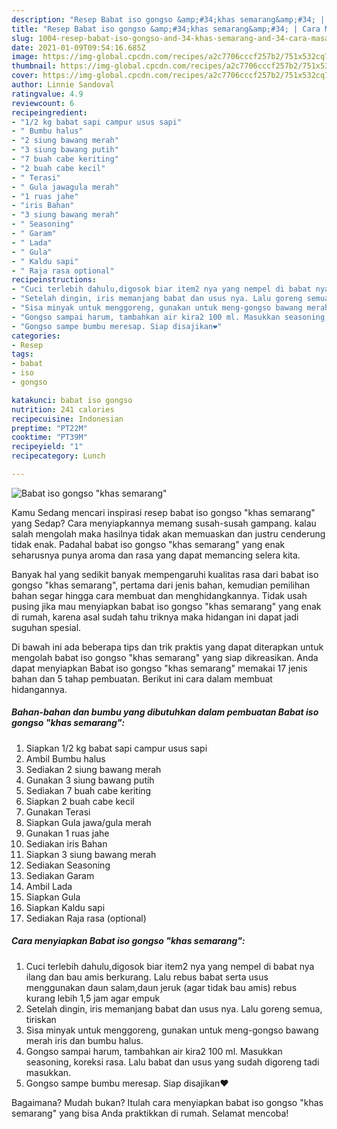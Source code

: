 ```yaml
---
description: "Resep Babat iso gongso &amp;#34;khas semarang&amp;#34; | Cara Masak Babat iso gongso &amp;#34;khas semarang&amp;#34; Yang Paling Enak"
title: "Resep Babat iso gongso &amp;#34;khas semarang&amp;#34; | Cara Masak Babat iso gongso &amp;#34;khas semarang&amp;#34; Yang Paling Enak"
slug: 1004-resep-babat-iso-gongso-and-34-khas-semarang-and-34-cara-masak-babat-iso-gongso-and-34-khas-semarang-and-34-yang-paling-enak
date: 2021-01-09T09:54:16.685Z
image: https://img-global.cpcdn.com/recipes/a2c7706cccf257b2/751x532cq70/babat-iso-gongso-khas-semarang-foto-resep-utama.jpg
thumbnail: https://img-global.cpcdn.com/recipes/a2c7706cccf257b2/751x532cq70/babat-iso-gongso-khas-semarang-foto-resep-utama.jpg
cover: https://img-global.cpcdn.com/recipes/a2c7706cccf257b2/751x532cq70/babat-iso-gongso-khas-semarang-foto-resep-utama.jpg
author: Linnie Sandoval
ratingvalue: 4.9
reviewcount: 6
recipeingredient:
- "1/2 kg babat sapi campur usus sapi"
- " Bumbu halus"
- "2 siung bawang merah"
- "3 siung bawang putih"
- "7 buah cabe keriting"
- "2 buah cabe kecil"
- " Terasi"
- " Gula jawagula merah"
- "1 ruas jahe"
- "iris Bahan"
- "3 siung bawang merah"
- " Seasoning"
- " Garam"
- " Lada"
- " Gula"
- " Kaldu sapi"
- " Raja rasa optional"
recipeinstructions:
- "Cuci terlebih dahulu,digosok biar item2 nya yang nempel di babat nya ilang dan bau amis berkurang. Lalu rebus babat serta usus menggunakan daun salam,daun jeruk (agar tidak bau amis) rebus kurang lebih 1,5 jam agar empuk"
- "Setelah dingin, iris memanjang babat dan usus nya. Lalu goreng semua, tiriskan"
- "Sisa minyak untuk menggoreng, gunakan untuk meng-gongso bawang merah iris dan bumbu halus."
- "Gongso sampai harum, tambahkan air kira2 100 ml. Masukkan seasoning, koreksi rasa. Lalu babat dan usus yang sudah digoreng tadi masukkan."
- "Gongso sampe bumbu meresap. Siap disajikan❤"
categories:
- Resep
tags:
- babat
- iso
- gongso

katakunci: babat iso gongso 
nutrition: 241 calories
recipecuisine: Indonesian
preptime: "PT22M"
cooktime: "PT39M"
recipeyield: "1"
recipecategory: Lunch

---
```



![Babat iso gongso &#34;khas semarang&#34;](https://img-global.cpcdn.com/recipes/a2c7706cccf257b2/751x532cq70/babat-iso-gongso-khas-semarang-foto-resep-utama.jpg)

Kamu Sedang mencari inspirasi resep babat iso gongso &#34;khas semarang&#34; yang Sedap? Cara menyiapkannya memang susah-susah gampang. kalau salah mengolah maka hasilnya tidak akan memuaskan dan justru cenderung tidak enak. Padahal babat iso gongso &#34;khas semarang&#34; yang enak seharusnya punya aroma dan rasa yang dapat memancing selera kita.



Banyak hal yang sedikit banyak mempengaruhi kualitas rasa dari babat iso gongso &#34;khas semarang&#34;, pertama dari jenis bahan, kemudian pemilihan bahan segar hingga cara membuat dan menghidangkannya. Tidak usah pusing jika mau menyiapkan babat iso gongso &#34;khas semarang&#34; yang enak di rumah, karena asal sudah tahu triknya maka hidangan ini dapat jadi suguhan spesial.


Di bawah ini ada beberapa tips dan trik praktis yang dapat diterapkan untuk mengolah babat iso gongso &#34;khas semarang&#34; yang siap dikreasikan. Anda dapat menyiapkan Babat iso gongso &#34;khas semarang&#34; memakai 17 jenis bahan dan 5 tahap pembuatan. Berikut ini cara dalam membuat hidangannya.

<!--inarticleads1-->

##### Bahan-bahan dan bumbu yang dibutuhkan dalam pembuatan Babat iso gongso &#34;khas semarang&#34;:

1. Siapkan 1/2 kg babat sapi campur usus sapi
1. Ambil  Bumbu halus
1. Sediakan 2 siung bawang merah
1. Gunakan 3 siung bawang putih
1. Sediakan 7 buah cabe keriting
1. Siapkan 2 buah cabe kecil
1. Gunakan  Terasi
1. Siapkan  Gula jawa/gula merah
1. Gunakan 1 ruas jahe
1. Sediakan iris Bahan
1. Siapkan 3 siung bawang merah
1. Sediakan  Seasoning
1. Sediakan  Garam
1. Ambil  Lada
1. Siapkan  Gula
1. Siapkan  Kaldu sapi
1. Sediakan  Raja rasa (optional)




<!--inarticleads2-->

##### Cara menyiapkan Babat iso gongso &#34;khas semarang&#34;:

1. Cuci terlebih dahulu,digosok biar item2 nya yang nempel di babat nya ilang dan bau amis berkurang. Lalu rebus babat serta usus menggunakan daun salam,daun jeruk (agar tidak bau amis) rebus kurang lebih 1,5 jam agar empuk
1. Setelah dingin, iris memanjang babat dan usus nya. Lalu goreng semua, tiriskan
1. Sisa minyak untuk menggoreng, gunakan untuk meng-gongso bawang merah iris dan bumbu halus.
1. Gongso sampai harum, tambahkan air kira2 100 ml. Masukkan seasoning, koreksi rasa. Lalu babat dan usus yang sudah digoreng tadi masukkan.
1. Gongso sampe bumbu meresap. Siap disajikan❤




Bagaimana? Mudah bukan? Itulah cara menyiapkan babat iso gongso &#34;khas semarang&#34; yang bisa Anda praktikkan di rumah. Selamat mencoba!
